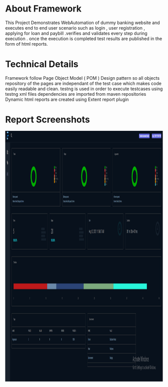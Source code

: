 # About Framework

This Project Demonstrates WebAutomation of dummy banking website and executes end to end user scenario such as login , user registration , applying for loan and paybill .verifies and validates every step during execution . once the execution is completed test results are published in the form of html reports.

# Technical Details

Framework follow Page Object Model ( POM ) Design pattern so all objects repository of the pages are independant of the test case which makes code easily readable and clean.
testng is used in order to execute testcases using testng xml files
dependencies are imported from maven repositories
Dynamic html reports are created using Extent report plugin

# Report Screenshots

<img src="https://github.com/bughunter7/HybridFramework/blob/master/Dashboard.PNG" height="800px" width="600px" alt="QA SHUBHAM" align="right">
